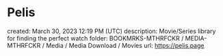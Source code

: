 # Pelis

created: March 30, 2023 12:19 PM (UTC)
description: Movie/Series library for finding the perfect watch
folder: BOOKMRKS-MTHRFCKR / MEDIA-MTHRFCKR / Media / Media Download / Movies
url: https://pelis.page